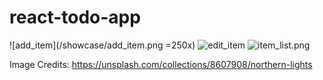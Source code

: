 # react-todo-app


![add_item](/showcase/add_item.png =250x)
![edit_item](/showcase/edit_item.png)
![item_list.png](/showcase/item_list.png.png)



Image Credits: https://unsplash.com/collections/8607908/northern-lights

